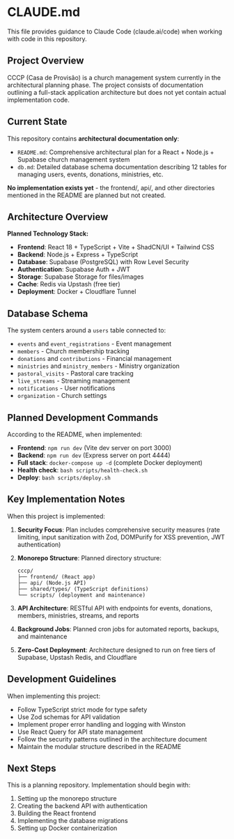 # CLAUDE.md

This file provides guidance to Claude Code (claude.ai/code) when working with code in this repository.

## Project Overview

CCCP (Casa de Provisão) is a church management system currently in the architectural planning phase. The project consists of documentation outlining a full-stack application architecture but does not yet contain actual implementation code.

## Current State

This repository contains **architectural documentation only**:
- `README.md`: Comprehensive architectural plan for a React + Node.js + Supabase church management system
- `db.md`: Detailed database schema documentation describing 12 tables for managing users, events, donations, ministries, etc.

**No implementation exists yet** - the frontend/, api/, and other directories mentioned in the README are planned but not created.

## Architecture Overview

**Planned Technology Stack:**
- **Frontend**: React 18 + TypeScript + Vite + ShadCN/UI + Tailwind CSS
- **Backend**: Node.js + Express + TypeScript
- **Database**: Supabase (PostgreSQL) with Row Level Security
- **Authentication**: Supabase Auth + JWT
- **Storage**: Supabase Storage for files/images
- **Cache**: Redis via Upstash (free tier)
- **Deployment**: Docker + Cloudflare Tunnel

## Database Schema

The system centers around a `users` table connected to:
- `events` and `event_registrations` - Event management
- `members` - Church membership tracking
- `donations` and `contributions` - Financial management
- `ministries` and `ministry_members` - Ministry organization
- `pastoral_visits` - Pastoral care tracking
- `live_streams` - Streaming management
- `notifications` - User notifications
- `organization` - Church settings

## Planned Development Commands

According to the README, when implemented:
- **Frontend**: `npm run dev` (Vite dev server on port 3000)
- **Backend**: `npm run dev` (Express server on port 4444)
- **Full stack**: `docker-compose up -d` (complete Docker deployment)
- **Health check**: `bash scripts/health-check.sh`
- **Deploy**: `bash scripts/deploy.sh`

## Key Implementation Notes

When this project is implemented:

1. **Security Focus**: Plan includes comprehensive security measures (rate limiting, input sanitization with Zod, DOMPurify for XSS prevention, JWT authentication)

2. **Monorepo Structure**: Planned directory structure:
   ```
   cccp/
   ├── frontend/ (React app)
   ├── api/ (Node.js API)
   ├── shared/types/ (TypeScript definitions)
   └── scripts/ (deployment and maintenance)
   ```

3. **API Architecture**: RESTful API with endpoints for events, donations, members, ministries, streams, and reports

4. **Background Jobs**: Planned cron jobs for automated reports, backups, and maintenance

5. **Zero-Cost Deployment**: Architecture designed to run on free tiers of Supabase, Upstash Redis, and Cloudflare

## Development Guidelines

When implementing this project:
- Follow TypeScript strict mode for type safety
- Use Zod schemas for API validation
- Implement proper error handling and logging with Winston
- Use React Query for API state management
- Follow the security patterns outlined in the architecture document
- Maintain the modular structure described in the README

## Next Steps

This is a planning repository. Implementation should begin with:
1. Setting up the monorepo structure
2. Creating the backend API with authentication
3. Building the React frontend
4. Implementing the database migrations
5. Setting up Docker containerization